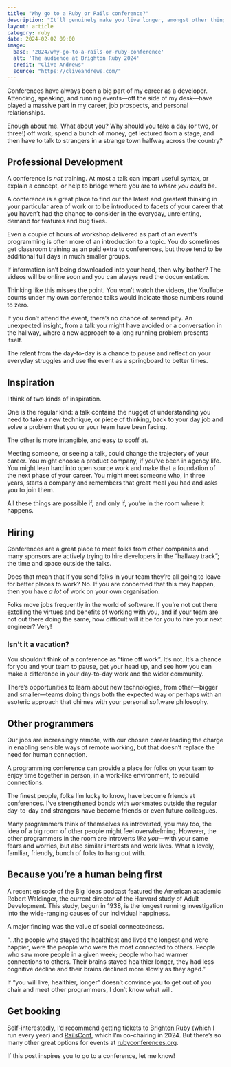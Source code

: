 ```yaml
---
title: "Why go to a Ruby or Rails conference?"
description: "It’ll genuinely make you live longer, amongst other things"
layout: article
category: ruby
date: 2024-02-02 09:00
image:
  base: '2024/why-go-to-a-rails-or-ruby-conference'
  alt: 'The audience at Brighton Ruby 2024'
  credit: "Clive Andrews"
  source: "https://cliveandrews.com/"
---
```


Conferences have always been a big part of my career as a developer. Attending, speaking, and running events—off the side of my desk—have played a massive part in my career, job prospects, and personal relationships.

Enough about me. What about you? Why should you take a day (or two, or three!) off work, spend a bunch of money, get lectured from a stage, and then have to talk to strangers in a strange town halfway across the country?

## Professional Development

A conference is _not_ training. At most a talk can impart useful syntax, or explain a concept, or help to bridge where you are to _where you could be_.

A conference is a great place to find out the latest and greatest thinking in your particular area of work or to be introduced to facets of your career that you haven’t had the chance to consider in the everyday, unrelenting, demand for features and bug fixes.

Even a couple of hours of workshop delivered as part of an event’s programming is often more of an introduction to a topic. You do sometimes get classroom training as an paid extra to conferences, but those tend to be additional full days in much smaller groups.

If information isn’t being downloaded into your head, then why bother? The videos will be online soon and you can always read the documentation.

Thinking like this misses the point. You won’t watch the videos, the YouTube counts under my own conference talks would indicate those numbers round to zero.

If you don’t attend the event, there’s no chance of serendipity. An unexpected insight, from a talk you might have avoided or a conversation in the hallway, where a new approach to a long running problem presents itself.

The relent from the day-to-day is a chance to pause and reflect on your everyday struggles and use the event as a springboard to better times.

## Inspiration

I think of two kinds of inspiration.

One is the regular kind: a talk contains the nugget of understanding you need to take a new technique, or piece of thinking, back to your day job and solve a problem that you or your team have been facing.

The other is more intangible, and easy to scoff at.

Meeting someone, or seeing a talk, could change the trajectory of your career. You might choose a product company, if you’ve been in agency life. You might lean hard into open source work and make that a foundation of the next phase of your career. You might meet someone who, in three years, starts a company and remembers that great meal you had and asks you to join them.

All these things are possible if, and only if, you’re in the room where it happens.

## Hiring

Conferences are a great place to meet folks from other companies and many sponsors are actively trying to hire developers in the “hallway track”; the time and space outside the talks.

Does that mean that if you send folks in your team they’re all going to leave for better places to work? No. If you are concerned that this may happen, then you have _a lot_ of work on your own organisation.

Folks move jobs frequently in the world of software. If you’re not out there extolling the virtues and benefits of working with you, and if your team are not out there doing the same, how difficult will it be for you to hire your next engineer? Very!

### Isn’t it a vacation?

You shouldn’t think of a conference as “time off work”. It’s not. It’s a chance for you and your team to pause, get your head up, and see how you can make a difference in your day-to-day work and the wider community.

There’s opportunities to learn about new technologies, from other—bigger and smaller—teams doing things both the expected way or perhaps with an esoteric approach that chimes with your personal software philosophy.

## Other programmers

Our jobs are increasingly remote, with our chosen career leading the charge in enabling sensible ways of remote working, but that doesn’t replace the need for human connection.

A programming conference can provide a place for folks on your team to enjoy time together in person, in a work-like environment, to rebuild connections.

The finest people, folks I’m lucky to know, have become friends at conferences. I've strengthened bonds with workmates outside the regular day-to-day and strangers have become friends or even future colleagues.

Many programmers think of themselves as introverted, you may too, the idea of a big room of other people might feel overwhelming. However, the other programmers in the room are introverts _like you_—with your same fears and worries, but also similar interests and work lives. What a lovely, familiar, friendly, bunch of folks to hang out with.

## Because you’re a human being first

A recent episode of the Big Ideas podcast featured the American academic Robert Waldinger, the current director of the Harvard study of Adult Development. This study, begun in 1938, is the longest running investigation into the wide-ranging causes of our individual happiness.

A major finding was the value of social connectedness.

“...the people who stayed the healthiest and lived the longest and were happier, were the people who were the most connected to others. People who saw more people in a given week; people who had warmer connections to others. Their brains stayed healthier longer, they had less cognitive decline and their brains declined more slowly as they aged.”

If “you will live, healthier, longer” doesn’t convince you to get out of you chair and meet other programmers, I don’t know what will.


## Get booking

Self-interestedly, I’d recommend getting tickets to [Brighton Ruby](https://brightonruby.com) (which I run every year) and [RailsConf](https://railsconf.com), which I’m co-chairing in 2024. But there’s so many other great options for events at [rubyconferences.org](https://rubyconferences.org).

If this post inspires you to go to a conference, let me know!



